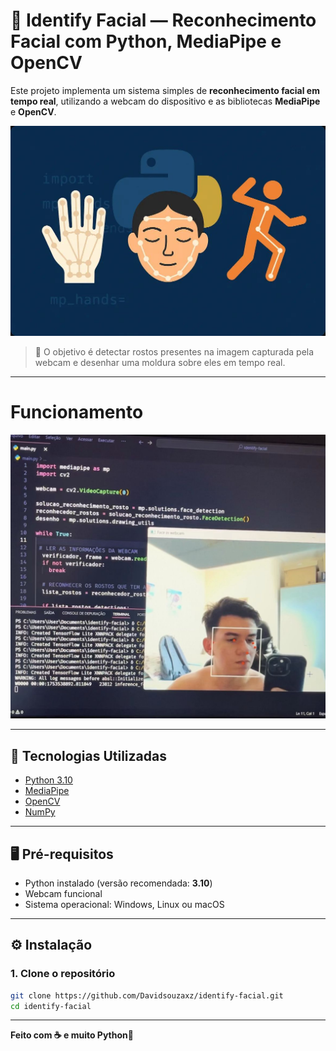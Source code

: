 # 🧠 Identify Facial — Reconhecimento Facial com Python, MediaPipe e OpenCV

Este projeto implementa um sistema simples de **reconhecimento facial em tempo real**, utilizando a webcam do dispositivo e as bibliotecas **MediaPipe** e **OpenCV**.

![background](./assets/facial-background.jpeg)

> 📸 O objetivo é detectar rostos presentes na imagem capturada pela webcam e desenhar uma moldura sobre eles em tempo real.

---

# Funcionamento

![Teste1](./assets/teste-2.jpeg)

---

## 🚀 Tecnologias Utilizadas

- [Python 3.10](https://www.python.org/)
- [MediaPipe](https://google.github.io/mediapipe/)
- [OpenCV](https://opencv.org/)
- [NumPy](https://numpy.org/)

---

## 🖥️ Pré-requisitos

- Python instalado (versão recomendada: **3.10**)
- Webcam funcional
- Sistema operacional: Windows, Linux ou macOS

---

## ⚙️ Instalação

### 1. Clone o repositório

```bash
git clone https://github.com/Davidsouzaxz/identify-facial.git
cd identify-facial

```

---

__Feito com ☕ e muito Python🐍__